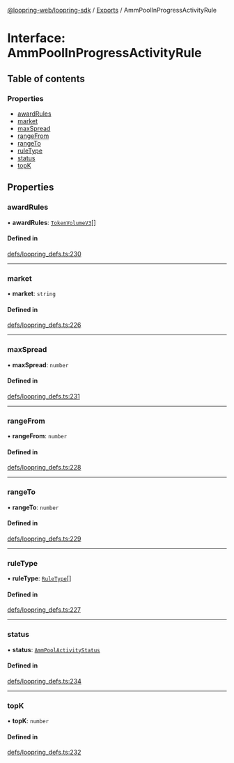 [@loopring-web/loopring-sdk](../README.md) / [Exports](../modules.md) / AmmPoolInProgressActivityRule

# Interface: AmmPoolInProgressActivityRule

## Table of contents

### Properties

- [awardRules](AmmPoolInProgressActivityRule.md#awardrules)
- [market](AmmPoolInProgressActivityRule.md#market)
- [maxSpread](AmmPoolInProgressActivityRule.md#maxspread)
- [rangeFrom](AmmPoolInProgressActivityRule.md#rangefrom)
- [rangeTo](AmmPoolInProgressActivityRule.md#rangeto)
- [ruleType](AmmPoolInProgressActivityRule.md#ruletype)
- [status](AmmPoolInProgressActivityRule.md#status)
- [topK](AmmPoolInProgressActivityRule.md#topk)

## Properties

### awardRules

• **awardRules**: [`TokenVolumeV3`](TokenVolumeV3.md)[]

#### Defined in

[defs/loopring_defs.ts:230](https://github.com/Loopring/loopring_sdk/blob/538bd47/src/defs/loopring_defs.ts#L230)

___

### market

• **market**: `string`

#### Defined in

[defs/loopring_defs.ts:226](https://github.com/Loopring/loopring_sdk/blob/538bd47/src/defs/loopring_defs.ts#L226)

___

### maxSpread

• **maxSpread**: `number`

#### Defined in

[defs/loopring_defs.ts:231](https://github.com/Loopring/loopring_sdk/blob/538bd47/src/defs/loopring_defs.ts#L231)

___

### rangeFrom

• **rangeFrom**: `number`

#### Defined in

[defs/loopring_defs.ts:228](https://github.com/Loopring/loopring_sdk/blob/538bd47/src/defs/loopring_defs.ts#L228)

___

### rangeTo

• **rangeTo**: `number`

#### Defined in

[defs/loopring_defs.ts:229](https://github.com/Loopring/loopring_sdk/blob/538bd47/src/defs/loopring_defs.ts#L229)

___

### ruleType

• **ruleType**: [`RuleType`](../enums/RuleType.md)[]

#### Defined in

[defs/loopring_defs.ts:227](https://github.com/Loopring/loopring_sdk/blob/538bd47/src/defs/loopring_defs.ts#L227)

___

### status

• **status**: [`AmmPoolActivityStatus`](../enums/AmmPoolActivityStatus.md)

#### Defined in

[defs/loopring_defs.ts:234](https://github.com/Loopring/loopring_sdk/blob/538bd47/src/defs/loopring_defs.ts#L234)

___

### topK

• **topK**: `number`

#### Defined in

[defs/loopring_defs.ts:232](https://github.com/Loopring/loopring_sdk/blob/538bd47/src/defs/loopring_defs.ts#L232)
